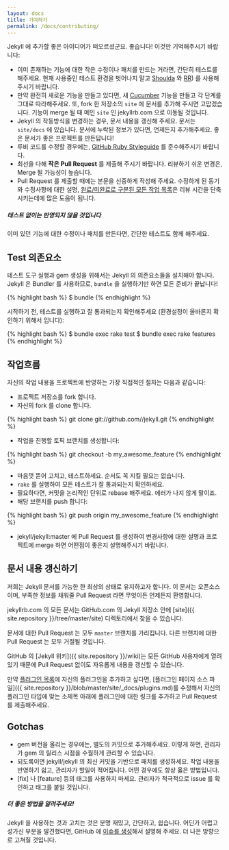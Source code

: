 ```yaml
---
layout: docs
title: 기여하기
permalink: /docs/contributing/
---
```


Jekyll 에 추가할 좋은 아이디어가 떠오르셨군요. 좋습니다! 이것만 기억해주시기
바랍니다:

* 이미 존재하는 기능에 대한 작은 수정이나 패치를 만드는 거라면, 간단히 테스트를
  해주세요. 현재 사용중인 테스트 환경을 벗어나지 말고
  [Shoulda](https://github.com/thoughtbot/shoulda/tree/master) 와
  [RR](https://github.com/btakita/rr/tree/master)) 를 사용해 주시기 바랍니다.
* 만약 완전히 새로운 기능을 만들고 있다면, 새
  [Cucumber](https://github.com/cucumber/cucumber/) 기능을 만들고 각 단계를
  그대로 따라해주세요. 또, fork 한 저장소의 `site` 에 문서를 추가해 주시면
  고맙겠습니다. 기능이 merge 될 때 메인 `site` 인 jekyllrb.com 으로 이동될
  것입니다.
* Jekyll 의 작동방식을 변경하는 경우, 문서 내용을 갱신해 주세요. 문서는
  `site/docs` 에 있습니다. 문서에 누락된 정보가 있다면, 언제든지 추가해주세요.
  좋은 문서가 좋은 프로젝트를 만든답니다!
* 루비 코드를 수정할 경우에는, [GitHub Ruby
  Styleguide](https://github.com/styleguide/ruby) 를 준수해주시기 바랍니다.
* 최선을 다해 **작은 Pull Request** 를 제출해 주시기 바랍니다. 리뷰하기 쉬운
  변경은, Merge 될 가능성이 높습니다.
* Pull Request 를 제출할 때에는 본문을 신중하게 작성해 주세요. 수정하게 된
  동기와 수정사항에 대한 설명, [완료/미완료로 구분된 모든 작업
  목록](http://git.io/gfm-tasks)은 리뷰 시간을 단축시키는데에 많은 도움이
  됩니다.

<div class="note warning">
  <h5>테스트 없이는 반영되지 않을 것입니다</h5>
  <p>
    이미 있던 기능에 대한 수정이나 패치를 만든다면, 간단한 테스트도 함께
    해주세요.
  </p>
</div>

Test 의존요소
-----------------

테스트 도구 실행과 gem 생성을 위해서는 Jekyll 의 의존요소들을 설치해야 합니다.
Jekyll 은 Bundler 를 사용하므로, `bundle` 을 실행하기만 하면 모든 준비가
끝납니다!

{% highlight bash %}
$ bundle
{% endhighlight %}

시작하기 전, 테스트를 실행하고 잘 통과되는지 확인해주세요 (환경설정이 올바른지
확인하기 위해서 입니다):

{% highlight bash %}
$ bundle exec rake test
$ bundle exec rake features
{% endhighlight %}

작업흐름
--------

자신의 작업 내용을 프로젝트에 반영하는 가장 직접적인 절차는 다음과 같습니다:

* 프로젝트 저장소를 fork 합니다.
* 자신의 fork 를 clone 합니다.

{% highlight bash %}
git clone git://github.com/<username>/jekyll.git
{% endhighlight %}

* 작업을 진행할 토픽 브랜치를 생성합니다:

{% highlight bash %}
git checkout -b my_awesome_feature
{% endhighlight %}


* 마음껏 뜯어 고치고, 테스트하세요. 순서도 꼭 지킬 필요는 없습니다.
* `rake` 를 실행하여 모든 테스트가 잘 통과되는지 확인하세요.
* 필요하다면, 커밋을 논리적인 단위로 rebase 해주세요. 에러가 나지 않게 말이죠.
* 해당 브랜치를 push 합니다:

{% highlight bash %}
git push origin my_awesome_feature
{% endhighlight %}

* jekyll/jekyll:master 에 Pull Request 를 생성하여 변경사항에 대한 설명과
  프로젝트에 merge 하면 어떤점이 좋은지 설명해주시기 바랍니다.

문서 내용 갱신하기
----------------------

저희는 Jekyll 문서를 가능한 한 최상의 상태로 유지하고자 합니다. 이 문서는
오픈소스이며, 부족한 정보를 채워줄 Pull Request 라면 무엇이든 언제든지
환영합니다.

jekyllrb.com 의 모든 문서는
GitHub.com 의 Jekyll 저장소 안에 [site]({{ site.repository }}/tree/master/site)
디렉토리에서 찾을 수 있습니다.

문서에 대한 Pull Request 는 모두 `master` 브랜치를 가리킵니다. 다른 브랜치에
대한 Pull Request 는 모두 거절될 것입니다.

GitHub 의 [Jekyll 위키]({{ site.repository }}/wiki)는
모든 GitHub 사용자에게 열려있기 때문에 Pull Request 없이도
자유롭게 내용을 갱신할 수 있습니다.

만약 [플러그인 목록](/docs/plugins/#available-plugins)에 자신의 플러그인을 추가하고
싶다면, [플러그인 페이지 소스 파일]({{ site.repository }}/blob/master/site/_docs/plugins.md)를
수정해서 자신의 플러그인 타입에 맞는 소제목 아래에 플러그인에 대한 링크를
추가하고 Pull Request 를 제출해주세요.

Gotchas
-------

* gem 버전을 올리는 경우에는, 별도의 커밋으로 추가해주세요. 이렇게 하면,
  관리자가 gem 의 릴리스 시점을 수월하게 관리할 수 있습니다.
* 되도록이면 jekyll/jekyll 의 최신 커밋을 기반으로 패치를 생성하세요. 작업
  내용을 반영하기 쉽고, 관리자가 할일이 적어집니다. 어떤 경우에도 항상 옳은
  방법입니다.
* [fix] 나 [feature] 등의 태그를 사용하지 마세요. 관리자가 적극적으로 issue 를
  확인하고 태그를 붙일 것입니다.

<div class="note">
  <h5>더 좋은 방법을 알려주세요!</h5>
  <p>
    Jekyll 을 사용하는 것과 고치는 것은 분명 재밌고, 간단하고, 쉽습니다. 어딘가
    어렵고 성가신 부분을 발견했다면, GitHub 에 <a
    href="{{ site.repository }}/issues/new">이슈를 생성</a>해서 설명해 주세요.
    더 나은 방향으로 고쳐질 것입니다.
  </p>
</div>
